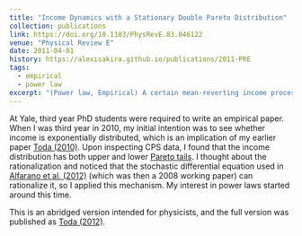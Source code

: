 ```yaml
---
title: "Income Dynamics with a Stationary Double Pareto Distribution"
collection: publications
link: https://doi.org/10.1103/PhysRevE.83.046122
venue: "Physical Review E"
date: 2011-04-01
history: https://alexisakira.github.io/publications/2011-PRE
tags:
  - empirical
  - power law
excerpt: "(Power law, Empirical) A certain mean-reverting income process generates a stationary double Pareto distribution; an abridged version of my third-year empirical paper at Yale."
---
```


At Yale, third year PhD students were required to write an empirical paper. When I was third year in 2010, my initial intention was to see whether income is exponentially distributed, which is an implication of my earlier paper [Toda (2010)](https://doi.org/10.1007/s00199-009-0493-6). Upon inspecting CPS data, I found that the income distribution has both upper and lower [Pareto tails](https://en.wikipedia.org/wiki/Pareto_distribution). I thought about the rationalization and noticed that the stochastic differential equation used in [Alfarano et al. (2012)](https://doi.org/10.1016/j.jedc.2011.07.002) (which was then a 2008 working paper) can rationalize it, so I applied this mechanism. My interest in power laws started around this time.

This is an abridged version intended for physicists, and the full version was published as [Toda (2012)](https://doi.org/10.1016/j.jebo.2012.04.012).
